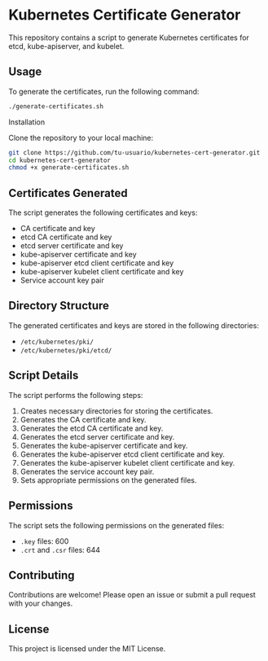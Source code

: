 # Kubernetes Certificate Generator

This repository contains a script to generate Kubernetes certificates for etcd, kube-apiserver, and kubelet.

## Usage

To generate the certificates, run the following command:

```bash
./generate-certificates.sh
```

Installation


Clone the repository to your local machine:


```bash
git clone https://github.com/tu-usuario/kubernetes-cert-generator.git
cd kubernetes-cert-generator
chmod +x generate-certificates.sh
```

## Certificates Generated

The script generates the following certificates and keys:

- CA certificate and key
- etcd CA certificate and key
- etcd server certificate and key
- kube-apiserver certificate and key
- kube-apiserver etcd client certificate and key
- kube-apiserver kubelet client certificate and key
- Service account key pair

## Directory Structure

The generated certificates and keys are stored in the following directories:

- `/etc/kubernetes/pki/`
- `/etc/kubernetes/pki/etcd/`

## Script Details

The script performs the following steps:

1. Creates necessary directories for storing the certificates.
2. Generates the CA certificate and key.
3. Generates the etcd CA certificate and key.
4. Generates the etcd server certificate and key.
5. Generates the kube-apiserver certificate and key.
6. Generates the kube-apiserver etcd client certificate and key.
7. Generates the kube-apiserver kubelet client certificate and key.
8. Generates the service account key pair.
9. Sets appropriate permissions on the generated files.

## Permissions

The script sets the following permissions on the generated files:

- `.key` files: 600
- `.crt` and `.csr` files: 644

## Contributing

Contributions are welcome! Please open an issue or submit a pull request with your changes.

## License

This project is licensed under the MIT License.
